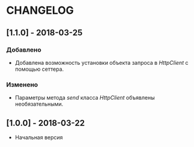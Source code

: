 # CHANGELOG


## [1.1.0] - 2018-03-25

### Добавлено

* Добавлена возможность установки объекта запроса в _HttpClient_ с помощью сеттера.

### Изменено

* Параметры метода _send_ класса _HttpClient_ объявлены необязательными.


## [1.0.0] - 2018-03-22

* Начальная версия

